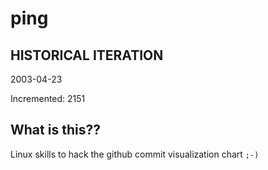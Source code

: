 # ping

## HISTORICAL ITERATION
2003-04-23

Incremented: 2151

## What is this?? 
Linux skills to hack the github commit visualization chart `;-)`
